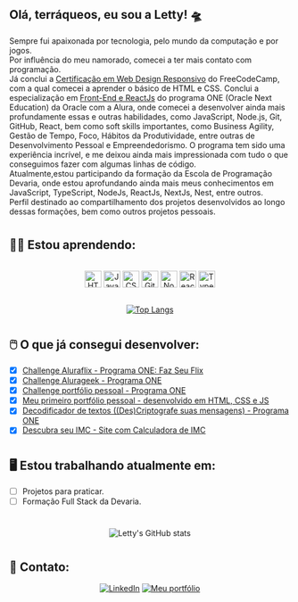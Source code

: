 ## **Olá, terráqueos, eu sou a Letty!** 🛸

Sempre fui apaixonada por tecnologia, pelo mundo da computação e por jogos. <br/>
Por influência do meu namorado, comecei a ter mais contato com programação. <br/>
Já conclui a <a href="https://www.freecodecamp.org/certification/lettyviana/responsive-web-design">Certificação em Web Design Responsivo</a> do FreeCodeCamp, com a qual comecei a aprender o básico de HTML e CSS. Conclui a especialização em <a href="https://cursos.alura.com.br/user/letisviana">Front-End e ReactJs</a> do programa ONE (Oracle Next Education) da Oracle com a Alura, onde comecei a desenvolver ainda mais profundamente essas e outras habilidades, como JavaScript, Node.js, Git, GitHub, React, bem como soft skills importantes, como Business Agility, Gestão de Tempo, Foco, Hábitos da Produtividade, entre outras de Desenvolvimento Pessoal e Empreendedorismo. O programa tem sido uma experiência incrível, e me deixou ainda mais impressionada com tudo o que conseguimos fazer com algumas linhas de código. <br/>
Atualmente,estou participando da formação da Escola de Programação Devaria, onde estou aprofundando ainda mais meus conhecimentos em JavaScript, TypeScript, NodeJs, ReactJs, NextJs, Nest, entre outros. <br/>
Perfil destinado ao compartilhamento dos projetos desenvolvidos ao longo dessas formações, bem como outros projetos pessoais.

#

## 👩‍💻 **Estou aprendendo:**
<div style="display: inline_block" align="center"><br />
    <img src="https://cdn.jsdelivr.net/gh/devicons/devicon/icons/html5/html5-original.svg" height="30px" alt="HTML5" align="center"/>
    <img src="https://cdn.jsdelivr.net/gh/devicons/devicon/icons/javascript/javascript-plain.svg" height="30px" alt="JavaScript" align="center"/>
    <img src="https://cdn.jsdelivr.net/gh/devicons/devicon/icons/css3/css3-original.svg" height="30px" alt="CSS3" align="center"/>
    <img src="https://cdn.jsdelivr.net/gh/devicons/devicon/icons/git/git-original.svg" height="30px" alt="Git" align="center"/>
    <img src="https://cdn.jsdelivr.net/gh/devicons/devicon/icons/nodejs/nodejs-original.svg" height="30px" alt="NodeJS" align="center"/>
    <img src="https://cdn.jsdelivr.net/gh/devicons/devicon/icons/react/react-original.svg" height="30px" alt="ReactJs" align="center"/>
    <img src="https://cdn.jsdelivr.net/gh/devicons/devicon/icons/typescript/typescript-original.svg" height="30px" alt="TypeScript" align="center"/>
    
    
</div><br />
<div align="center">
    
[![Top Langs](https://github-readme-stats.vercel.app/api/top-langs/?username=lettyviana&layout=compact&langs_count=3&theme=midnight-purple)](https://github.com/lettyviana/github-readme-stats)
</div>

#

## 🖱️ **O que já consegui desenvolver:**
- [x] [Challenge Aluraflix - Programa ONE: Faz Seu Flix](https://faz-seu-flix.vercel.app/)<br />
- [x] [Challenge Alurageek - Programa ONE](https://lettyviana.github.io/challenge-alurageek-one-t5/)<br />
- [x] [Challenge portfólio pessoal - Programa ONE](https://lettyviana.github.io/challenge-portfolio-alura/)<br />
- [x] [Meu primeiro portfólio pessoal - desenvolvido em HTML, CSS e JS](https://portfolio-lettyviana.vercel.app/)<br />
- [x] [Decodificador de textos ((Des)Criptografe suas mensagens) - Programa ONE](https://lettyviana.github.io/decodificador-de-mensagens/)<br />
- [x] [Descubra seu IMC - Site com Calculadora de IMC](https://lettyviana.github.io/site-calculadora-imc/)<br />

#

## 🖥️ **Estou trabalhando atualmente em:**
- [ ] Projetos para praticar.
- [ ] Formação Full Stack da Devaria.

#

<div align="center">
    
![Letty's GitHub stats](https://github-readme-stats.vercel.app/api?username=lettyviana&show_icons=true&theme=midnight-purple)
</div>

#

## 📲 **Contato:** 

<div align="center">
    
[![LinkedIn](https://img.shields.io/badge/LinkedIn-0077B5?style=for-the-badge&logo=linkedin&logoColor=white)](https://www.linkedin.com/in/leticiaviana-trad-dev) 
[![Meu portfólio](https://img.shields.io/badge/my_portfolio_website-purple?style=for-the-badge&logo=html5)](https://portfolio-lettyviana.vercel.app/)
</div>
